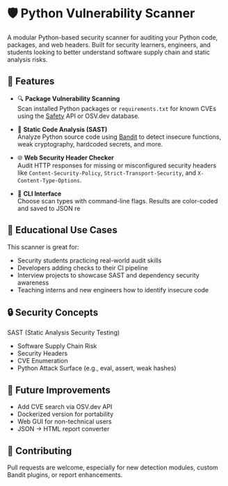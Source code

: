 # 🛡️ Python Vulnerability Scanner

A modular Python-based security scanner for auditing your Python code, packages, and web headers. Built for security learners, engineers, and students looking to better understand software supply chain and static analysis risks.

## 🚀 Features

- 🔍 **Package Vulnerability Scanning**  
  Scan installed Python packages or `requirements.txt` for known CVEs using the [Safety](https://pypi.org/project/safety/) API or OSV.dev database.

- 🧠 **Static Code Analysis (SAST)**  
  Analyze Python source code using [Bandit](https://bandit.readthedocs.io/en/latest/) to detect insecure functions, weak cryptography, hardcoded secrets, and more.

- 🌐 **Web Security Header Checker**  
  Audit HTTP responses for missing or misconfigured security headers like `Content-Security-Policy`, `Strict-Transport-Security`, and `X-Content-Type-Options`.

- 🧰 **CLI Interface**  
  Choose scan types with command-line flags. Results are color-coded and saved to JSON re

## 📘 Educational Use Cases
This scanner is great for:

- Security students practicing real-world audit skills
- Developers adding checks to their CI pipeline
- Interview projects to showcase SAST and dependency security awareness
- Teaching interns and new engineers how to identify insecure code

## 🔒 Security Concepts
SAST (Static Analysis Security Testing)

- Software Supply Chain Risk
- Security Headers
- CVE Enumeration
- Python Attack Surface (e.g., eval, assert, weak hashes)

## 🧱 Future Improvements
- Add CVE search via OSV.dev API
- Dockerized version for portability
- Web GUI for non-technical users
- JSON → HTML report converter

## 🤝 Contributing
Pull requests are welcome, especially for new detection modules, custom Bandit plugins, or report enhancements.

